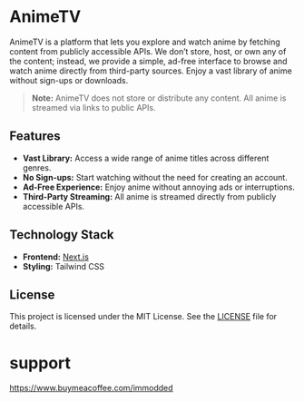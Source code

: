 # AnimeTV

AnimeTV is a platform that lets you explore and watch anime by fetching content from publicly accessible APIs. We don’t store, host, or own any of the content; instead, we provide a simple, ad-free interface to browse and watch anime directly from third-party sources. Enjoy a vast library of anime without sign-ups or downloads.

> **Note:** AnimeTV does not store or distribute any content. All anime is streamed via links to public APIs.

## Features

- **Vast Library:** Access a wide range of anime titles across different genres.
- **No Sign-ups:** Start watching without the need for creating an account.
- **Ad-Free Experience:** Enjoy anime without annoying ads or interruptions.
- **Third-Party Streaming:** All anime is streamed directly from publicly accessible APIs.

## Technology Stack

- **Frontend:** [Next.js](https://nextjs.org/)
- **Styling:** Tailwind CSS

## License

This project is licensed under the MIT License. See the [LICENSE](LICENSE) file for details.

# support
https://www.buymeacoffee.com/immodded
